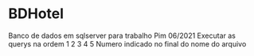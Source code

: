 # BDHotel
Banco de dados em sqlserver para trabalho Pim 06/2021
Executar as querys na ordem 
1
2
3
4
5
Numero indicado no final do nome do arquivo

